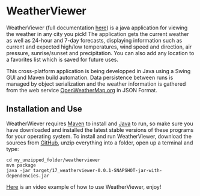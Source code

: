WeatherViewer
============
WeatherViewer (full documentation [here](https://github.com/UWO-2212-W2015/team17/tree/master/weatherviewer/doc)) is a 
java application for viewing the weather in any city you pick! The application gets the current weather as well as 24-hour
and 7-day forecasts, displaying information such as current and expected high/low temperatures, wind speed and direction, 
air pressure, sunrise/sunset and precipitation. You can also add any location to a favorites list which is saved for 
future uses.

This cross-platform application is being developped in Java using a Swing GUI and Maven build automation. Data persistence
between runs is managed by object serialization and the weather information is gathered from the web service 
[OpenWeatherMap.org](http://openweathermap.org/) in JSON Format. 

Installation and Use
------------
WeatherWiever requires [Maven](http://maven.apache.org/download.cgi) to install and [Java](https://java.com/en/download/manual.jsp)
to run, so make sure you have downloaded and installed the latest stable versions of these programs for your operating
system. To install and run WeatherViewer, download the sources from [GitHub](https://github.com/UWO-2212-W2015/team17), 
unzip everything into a folder, open up a terminal and type:
```
cd my_unzipped_folder/weatherviewer
mvn package
java -jar target/17_weatherviewer-0.0.1-SNAPSHOT-jar-with-dependencies.jar
```

[Here](https://www.youtube.com/watch?v=wWyd0Rn3mPQ) is an video example of how to use WeatherViewer, enjoy!
